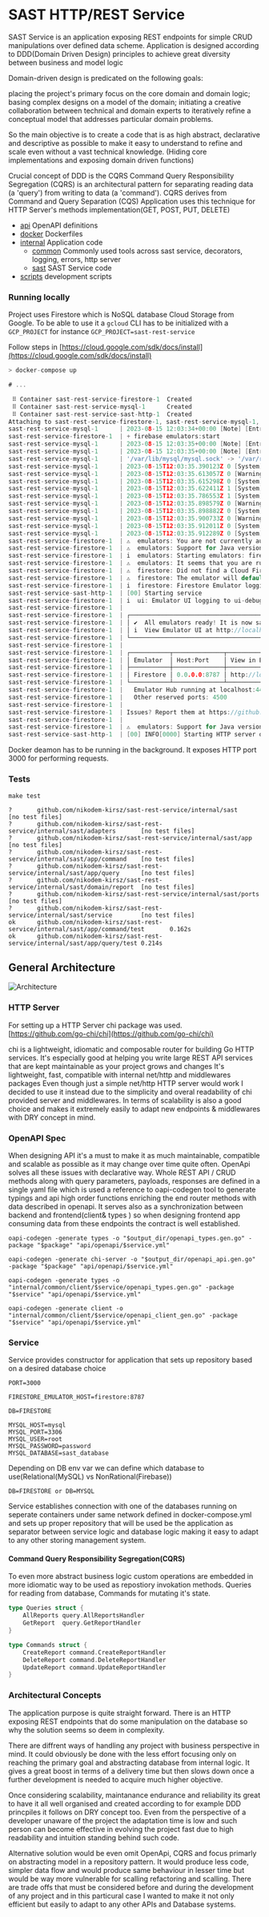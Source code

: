# SAST HTTP/REST Service

SAST Service is an application exposing REST endpoints for simple CRUD manipulations over defined data scheme.
Application is designed according to DDD(Domain Driven Design) principles to achieve great diversity between business and model logic

Domain-driven design is predicated on the following goals:

placing the project's primary focus on the core domain and domain logic;
basing complex designs on a model of the domain;
initiating a creative collaboration between technical and domain experts to iteratively refine a conceptual model that addresses particular domain problems.

So the main objective is to create a code that is as high abstract, declarative and descriptive as possible to make it easy to understand to refine and scale even without a vast technical knowledge.
(Hiding core implementations and exposing domain driven functions)

Crucial concept of DDD is the CQRS
Command Query Responsibility Segregation (CQRS) is an architectural pattern for separating reading data (a 'query') from writing to data (a 'command'). CQRS derives from Command and Query Separation (CQS)
Application uses this technique for HTTP Server's methods implementation(GET, POST, PUT, DELETE)

- [api](api/) OpenAPI definitions
- [docker](docker/) Dockerfiles
- [internal](internal/) Application code
    - [common](internal/common/) Commonly used tools across sast service, decorators, logging, errors, http server
    - [sast](internal/sast/) SAST Service code
- [scripts](scripts/) development scripts

### Running locally
Project uses Firestore which is NoSQL database Cloud Storage from Google. To be able to use it a `gcloud` CLI has to be initialized with a `GCP_PROJECT`
for instance `GCP_PROJECT=sast-rest-service`

Follow steps in [https://cloud.google.com/sdk/docs/install](https://cloud.google.com/sdk/docs/install)
```go
> docker-compose up

# ...

 ⠿ Container sast-rest-service-firestore-1  Created                                                                                                                          0.0s
 ⠿ Container sast-rest-service-mysql-1      Created                                                                                                                          0.0s
 ⠿ Container sast-rest-service-sast-http-1  Created                                                                                                                          0.0s
Attaching to sast-rest-service-firestore-1, sast-rest-service-mysql-1, sast-rest-service-sast-http-1
sast-rest-service-mysql-1      | 2023-08-15 12:03:34+00:00 [Note] [Entrypoint]: Entrypoint script for MySQL Server 8.1.0-1.el8 started.
sast-rest-service-firestore-1  | + firebase emulators:start
sast-rest-service-mysql-1      | 2023-08-15 12:03:35+00:00 [Note] [Entrypoint]: Switching to dedicated user 'mysql'
sast-rest-service-mysql-1      | 2023-08-15 12:03:35+00:00 [Note] [Entrypoint]: Entrypoint script for MySQL Server 8.1.0-1.el8 started.
sast-rest-service-mysql-1      | '/var/lib/mysql/mysql.sock' -> '/var/run/mysqld/mysqld.sock'
sast-rest-service-mysql-1      | 2023-08-15T12:03:35.390123Z 0 [System] [MY-015015] [Server] MySQL Server - start.
sast-rest-service-mysql-1      | 2023-08-15T12:03:35.613057Z 0 [Warning] [MY-011068] [Server] The syntax '--skip-host-cache' is deprecated and will be removed in a future release. Please use SET GLOBAL host_cache_size=0 instead.
sast-rest-service-mysql-1      | 2023-08-15T12:03:35.615298Z 0 [System] [MY-010116] [Server] /usr/sbin/mysqld (mysqld 8.1.0) starting as process 1
sast-rest-service-mysql-1      | 2023-08-15T12:03:35.622411Z 1 [System] [MY-013576] [InnoDB] InnoDB initialization has started.
sast-rest-service-mysql-1      | 2023-08-15T12:03:35.786553Z 1 [System] [MY-013577] [InnoDB] InnoDB initialization has ended.
sast-rest-service-mysql-1      | 2023-08-15T12:03:35.898579Z 0 [Warning] [MY-010068] [Server] CA certificate ca.pem is self signed.
sast-rest-service-mysql-1      | 2023-08-15T12:03:35.898882Z 0 [System] [MY-013602] [Server] Channel mysql_main configured to support TLS. Encrypted connections are now supported for this channel.
sast-rest-service-mysql-1      | 2023-08-15T12:03:35.900733Z 0 [Warning] [MY-011810] [Server] Insecure configuration for --pid-file: Location '/var/run/mysqld' in the path is accessible to all OS users. Consider choosing a different directory.
sast-rest-service-mysql-1      | 2023-08-15T12:03:35.912011Z 0 [System] [MY-011323] [Server] X Plugin ready for connections. Bind-address: '::' port: 33060, socket: /var/run/mysqld/mysqlx.sock
sast-rest-service-mysql-1      | 2023-08-15T12:03:35.912289Z 0 [System] [MY-010931] [Server] /usr/sbin/mysqld: ready for connections. Version: '8.1.0'  socket: '/var/run/mysqld/mysqld.sock'  port: 3306  MySQL Community Server - GPL.
sast-rest-service-firestore-1  | ⚠  emulators: You are not currently authenticated so some features may not work correctly. Please run firebase login to authenticate the CLI.
sast-rest-service-firestore-1  | ⚠  emulators: Support for Java version <= 10 will be dropped soon in firebase-tools@11. Please upgrade to Java version 11 or above to continue using the emulators.
sast-rest-service-firestore-1  | i  emulators: Starting emulators: firestore
sast-rest-service-firestore-1  | ⚠  emulators: It seems that you are running multiple instances of the emulator suite for project sast-rest-service. This may result in unexpected behavior.
sast-rest-service-firestore-1  | ⚠  firestore: Did not find a Cloud Firestore rules file specified in a firebase.json config file.
sast-rest-service-firestore-1  | ⚠  firestore: The emulator will default to allowing all reads and writes. Learn more about this option: https://firebase.google.com/docs/emulator-suite/install_and_configure#security_rules_configuration.
sast-rest-service-firestore-1  | i  firestore: Firestore Emulator logging to firestore-debug.log
sast-rest-service-sast-http-1  | [00] Starting service
sast-rest-service-firestore-1  | i  ui: Emulator UI logging to ui-debug.log
sast-rest-service-firestore-1  | 
sast-rest-service-firestore-1  | ┌─────────────────────────────────────────────────────────────┐
sast-rest-service-firestore-1  | │ ✔  All emulators ready! It is now safe to connect your app. │
sast-rest-service-firestore-1  | │ i  View Emulator UI at http://localhost:4000                │
sast-rest-service-firestore-1  | └─────────────────────────────────────────────────────────────┘
sast-rest-service-firestore-1  | 
sast-rest-service-firestore-1  | ┌───────────┬──────────────┬─────────────────────────────────┐
sast-rest-service-firestore-1  | │ Emulator  │ Host:Port    │ View in Emulator UI             │
sast-rest-service-firestore-1  | ├───────────┼──────────────┼─────────────────────────────────┤
sast-rest-service-firestore-1  | │ Firestore │ 0.0.0.0:8787 │ http://localhost:4000/firestore │
sast-rest-service-firestore-1  | └───────────┴──────────────┴─────────────────────────────────┘
sast-rest-service-firestore-1  |   Emulator Hub running at localhost:4400
sast-rest-service-firestore-1  |   Other reserved ports: 4500
sast-rest-service-firestore-1  | 
sast-rest-service-firestore-1  | Issues? Report them at https://github.com/firebase/firebase-tools/issues and attach the *-debug.log files.
sast-rest-service-firestore-1  |  
sast-rest-service-firestore-1  | ⚠  emulators: Support for Java version <= 10 will be dropped soon in firebase-tools@11. Please upgrade to Java version 11 or above to continue using the emulators.
sast-rest-service-sast-http-1  | [00] INFO[0000] Starting HTTP server on port:3000    
```

Docker deamon has to be running in the background. It exposes HTTP port 3000 for performing requests. 

### Tests
`make test`

```shell
?       github.com/nikodem-kirsz/sast-rest-service/internal/sast        [no test files]
?       github.com/nikodem-kirsz/sast-rest-service/internal/sast/adapters       [no test files]
?       github.com/nikodem-kirsz/sast-rest-service/internal/sast/app    [no test files]
?       github.com/nikodem-kirsz/sast-rest-service/internal/sast/app/command    [no test files]
?       github.com/nikodem-kirsz/sast-rest-service/internal/sast/app/query      [no test files]
?       github.com/nikodem-kirsz/sast-rest-service/internal/sast/domain/report  [no test files]
?       github.com/nikodem-kirsz/sast-rest-service/internal/sast/ports  [no test files]
?       github.com/nikodem-kirsz/sast-rest-service/internal/sast/service        [no test files]
ok      github.com/nikodem-kirsz/sast-rest-service/internal/sast/app/command/test       0.162s
ok      github.com/nikodem-kirsz/sast-rest-service/internal/sast/app/query/test 0.214s
```

## General Architecture


![Architecture](/arch.jpg)

### HTTP Server
For setting up a HTTP Server chi package was used.
[https://github.com/go-chi/chi](https://github.com/go-chi/chi)

chi is a lightweight, idiomatic and composable router for building Go HTTP services. It's especially good at helping you write large REST API services that are kept maintainable as your project grows and changes
It's lightweight, fast, compatible with internal net/http and middlewares packages
Even though just a simple net/http HTTP server would work I decided to use it instead due to the simplicity and overal readability of chi provided server and middlewares. In terms of scalability is also a good choice and makes it extremely easily to adapt new endpoints & middlewares with DRY concept in mind.

### OpenAPI Spec
When designing API it's a must to make it as much maintainable, compatible and scalable as possible as it may change over time quite often.
OpenApi solves all these issues with declarative way. Whole REST API / CRUD methods along with query parameters, payloads, responses are defined in a single yaml file which is used a reference to oapi-codegen tool to generate typings and api high order functions enriching the end router methods with data described in openapi.
It serves also as a synchronization between backend and frontend(client& types ) so when designing frontend app consuming data from these endpoints the contract is well established.

```shell
oapi-codegen -generate types -o "$output_dir/openapi_types.gen.go" -package "$package" "api/openapi/$service.yml"

oapi-codegen -generate chi-server -o "$output_dir/openapi_api.gen.go" -package "$package" "api/openapi/$service.yml"

oapi-codegen -generate types -o "internal/common/client/$service/openapi_types.gen.go" -package "$service" "api/openapi/$service.yml"

oapi-codegen -generate client -o "internal/common/client/$service/openapi_client_gen.go" -package "$service" "api/openapi/$service.yml"

```

### Service
Service provides constructor for application that sets up repository based on a desired database choice

```shell
PORT=3000

FIRESTORE_EMULATOR_HOST=firestore:8787

DB=FIRESTORE

MYSQL_HOST=mysql
MYSQL_PORT=3306
MYSQL_USER=root
MYSQL_PASSWORD=password
MYSQL_DATABASE=sast_database
```
Depending on DB env var we can define which database to use(Relational(MySQL) vs NonRational(Firebase))

```shell
DB=FIRESTORE or DB=MYSQL
```
Service establishes connection with one of the databases running on seperate containers under same network
defined in docker-compose.yml and sets up proper repository that will be used be the application as separator between service logic and database logic making it easy to adapt to any other storing management system.
#### Command Query Responsibility Segregation(CQRS)

To even more abstract business logic custom operations are embedded in more idiomatic way to be used as repostiory invokation methods. Queries for reading from database, Commands for mutating it's state.
```go
type Queries struct {
	AllReports query.AllReportsHandler
	GetReport  query.GetReportHandler
}

type Commands struct {
	CreateReport command.CreateReportHandler
	DeleteReport command.DeleteReportHandler
	UpdateReport command.UpdateReportHandler
}
```

### Architectural Concepts
The application purpose is quite straight forward. There is an HTTP exposing REST endpoints that do some manipulation on the database so why the solution seems so deem in complexity.

There are diffrent ways of handling any project with business perspective in mind. It could obviously be done with the less effort focusing only on reaching the primary goal and abstracting database from internal logic. It gives a great boost in terms of a delivery time but then slows down once a further development is needed to acquire much higher objective.

Once considering scalability, maintanance endurance and reliability its great to have it all well organised and created according to for example DDD princpiles it follows on DRY concept too. Even from the perspective of a developer unaware of the project the adaptation time is low and such person can become effective in evolving the project fast due to high readability and intuition standing behind such code.

Alternative solution would be even omit OpenApi, CQRS and focus primarly on abstracting model in a repository pattern. It would produce less code, simpler data flow and would produce same behaviour in lesser time but would be way more vulnerable for scalling refactoring and scalling. 
There are trade offs that must be considered before and during the development of any project and in this particural case I wanted to make it not only efficient but easily to adapt to any other APIs and Database systems.
